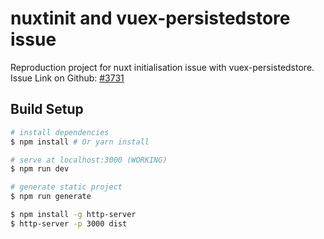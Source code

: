 # nuxtinit and vuex-persistedstore issue

Reproduction project for nuxt initialisation issue with vuex-persistedstore. 
Issue Link on Github: [#3731](https://github.com/nuxt/nuxt.js/issues/3731)

## Build Setup

``` bash
# install dependencies
$ npm install # Or yarn install

# serve at localhost:3000 (WORKING)
$ npm run dev

# generate static project
$ npm run generate

$ npm install -g http-server
$ http-server -p 3000 dist
````
